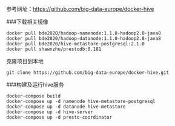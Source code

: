 参考网址：https://github.com/big-data-europe/docker-hive

###下载相关镜像

```
docker pull bde2020/hadoop-namenode:1.1.0-hadoop2.8-java8
docker pull bde2020/hadoop-datanode:1.1.0-hadoop2.8-java8
docker pull bde2020/hive-metastore-postgresql:2.1.0
docker pull shawnzhu/prestodb:0.181
```

克隆项目到本地
```
git clone https://github.com/big-data-europe/docker-hive.git
```
###构建及运行hive服务

```
docker-compose build
docker-compose up -d namenode hive-metastore-postgresql
docker-compose up -d datanode hive-metastore
docker-compose up -d hive-server
docker-compose up -d presto-coordinator
```